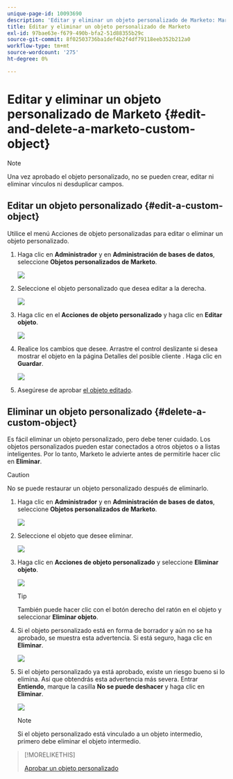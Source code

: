 ```yaml
---
unique-page-id: 10093690
description: 'Editar y eliminar un objeto personalizado de Marketo: Marketo Docs: documentación del producto'
title: Editar y eliminar un objeto personalizado de Marketo
exl-id: 97bae63e-f679-490b-bfa2-51d88355b29c
source-git-commit: 8f02503736ba1def4b2f4df79118eeb352b212a0
workflow-type: tm+mt
source-wordcount: '275'
ht-degree: 0%

---
```


# Editar y eliminar un objeto personalizado de Marketo {#edit-and-delete-a-marketo-custom-object}

>[!NOTE]
>
>Una vez aprobado el objeto personalizado, no se pueden crear, editar ni eliminar vínculos ni desduplicar campos.

## Editar un objeto personalizado {#edit-a-custom-object}

Utilice el menú Acciones de objeto personalizadas para editar o eliminar un objeto personalizado.

1. Haga clic en **Administrador** y en **Administración de bases de datos**, seleccione **Objetos personalizados de Marketo**.

   ![](assets/image2016-1-18-13-3a31-3a51.png)

1. Seleccione el objeto personalizado que desea editar a la derecha.

   ![](assets/image2016-1-18-13-3a33-3a11.png)

1. Haga clic en el **Acciones de objeto personalizado** y haga clic en **Editar objeto**.

   ![](assets/image2015-9-23-11-3a37-3a44.png)

1. Realice los cambios que desee. Arrastre el control deslizante si desea mostrar el objeto en la página Detalles del posible cliente . Haga clic en **Guardar**.

   ![](assets/edit-and-delete-a-marketo-custom-object-4.png)

1. Asegúrese de aprobar [el objeto editado](/help/marketo/product-docs/administration/marketo-custom-objects/approve-a-custom-object.md).

## Eliminar un objeto personalizado {#delete-a-custom-object}

Es fácil eliminar un objeto personalizado, pero debe tener cuidado. Los objetos personalizados pueden estar conectados a otros objetos o a listas inteligentes. Por lo tanto, Marketo le advierte antes de permitirle hacer clic en **Eliminar**.

>[!CAUTION]
>
>No se puede restaurar un objeto personalizado después de eliminarlo.

1. Haga clic en **Administrador** y en **Administración de bases de datos**, seleccione **Objetos personalizados de Marketo**.

   ![](assets/image2016-1-18-13-3a36-3a0.png)

1. Seleccione el objeto que desee eliminar.

   ![](assets/image2015-9-23-16-3a29-3a5.png)

1. Haga clic en **Acciones de objeto personalizado** y seleccione **Eliminar objeto**.

   ![](assets/image2015-9-23-11-3a39-3a5.png)

   >[!TIP]
   >
   >También puede hacer clic con el botón derecho del ratón en el objeto y seleccionar **Eliminar objeto**.

1. Si el objeto personalizado está en forma de borrador y aún no se ha aprobado, se muestra esta advertencia. Si está seguro, haga clic en **Eliminar**.

   ![](assets/image2015-9-23-16-3a31-3a2.png)

1. Si el objeto personalizado ya está aprobado, existe un riesgo bueno si lo elimina. Así que obtendrás esta advertencia más severa. Entrar **Entiendo**, marque la casilla **No se puede deshacer** y haga clic en **Eliminar**.

   ![](assets/image2016-1-15-9-3a49-3a38.png)

   >[!NOTE]
   >
   >Si el objeto personalizado está vinculado a un objeto intermedio, primero debe eliminar el objeto intermedio.

>[!MORELIKETHIS]
>
>[Aprobar un objeto personalizado](/help/marketo/product-docs/administration/marketo-custom-objects/approve-a-custom-object.md)
